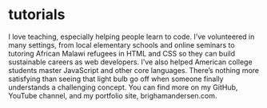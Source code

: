 # tutorials

I love teaching, especially helping people learn to code. I’ve volunteered in many settings, from local elementary schools and online seminars to tutoring African Malawi refugees in HTML and CSS so they can build sustainable careers as web developers. I’ve also helped American college students master JavaScript and other core languages. There’s nothing more satisfying than seeing that light bulb go off when someone finally understands a challenging concept. You can find more on my GitHub, YouTube channel, and my portfolio site, brighamandersen.com.
